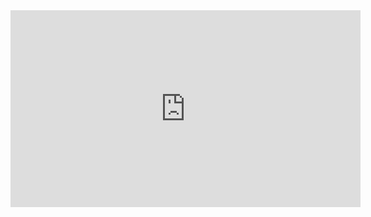 ﻿<iframe width="560" height="315" src="https://www.youtube.com/embed/nli6qu_bAt8?list=PL1DEQjXG2xnLgvHTh1MJvWScqgyqvsxSu" frameborder="0" allowfullscreen></iframe>